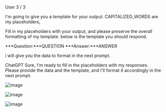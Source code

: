 User
3 / 3

I'm going to give you a template for your output. 
CAPITALIZED_WORDS are my placeholders, 

 Fill in my placeholders with your output,
 and please preserve the overall formatting of my template. 
below is the template you should respond.

***Question:***QUESTION
***Answer:***ANSWER

i will give you the data to format in the next prompt.

ChatGPT
Sure, I'm ready to fill in the placeholders with my responses. Please provide the data and the template, and I'll format it accordingly in the next prompt.


![image](https://github.com/nikhilniky/Prompt-engineering/assets/37295610/1aec25f7-c3c0-4251-bad8-6ce9b784169c)


![image](https://github.com/nikhilniky/Prompt-engineering/assets/37295610/7ac76e6e-ed0b-4db9-9d9b-1f5df23d5dac)


![image](https://github.com/nikhilniky/Prompt-engineering/assets/37295610/249bcd16-35aa-4588-9faf-054efb41e0d0)
